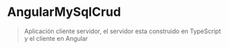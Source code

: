 # AngularMySqlCrud

> Aplicación cliente servidor, el servidor esta construido en TypeScript y el cliente en Angular